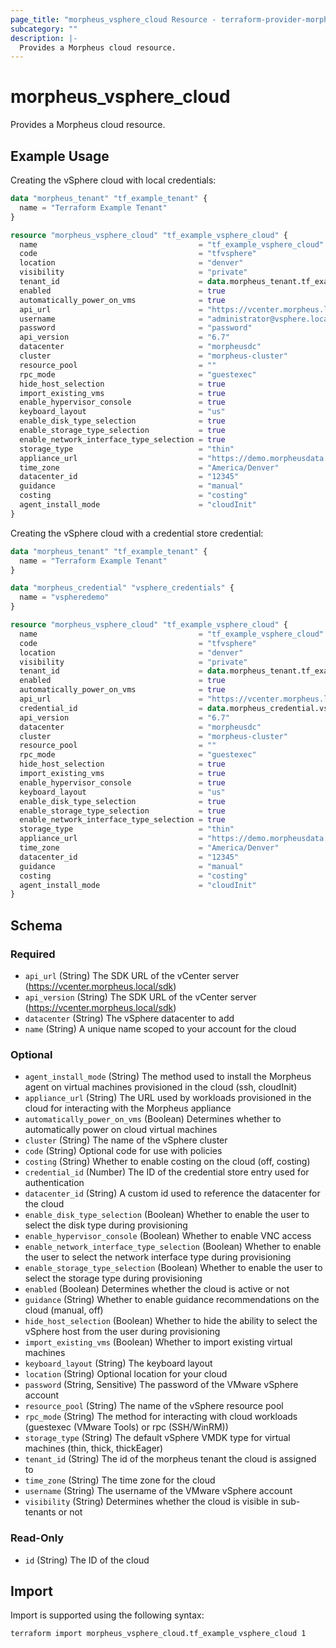 ```yaml
---
page_title: "morpheus_vsphere_cloud Resource - terraform-provider-morpheus"
subcategory: ""
description: |-
  Provides a Morpheus cloud resource.
---
```


# morpheus_vsphere_cloud

Provides a Morpheus cloud resource.

## Example Usage

Creating the vSphere cloud with local credentials:

```terraform
data "morpheus_tenant" "tf_example_tenant" {
  name = "Terraform Example Tenant"
}

resource "morpheus_vsphere_cloud" "tf_example_vsphere_cloud" {
  name                                    = "tf_example_vsphere_cloud"
  code                                    = "tfvsphere"
  location                                = "denver"
  visibility                              = "private"
  tenant_id                               = data.morpheus_tenant.tf_example_tenant.id
  enabled                                 = true
  automatically_power_on_vms              = true
  api_url                                 = "https://vcenter.morpheus.local/sdk"
  username                                = "administrator@vsphere.local"
  password                                = "password"
  api_version                             = "6.7"
  datacenter                              = "morpheusdc"
  cluster                                 = "morpheus-cluster"
  resource_pool                           = ""
  rpc_mode                                = "guestexec"
  hide_host_selection                     = true
  import_existing_vms                     = true
  enable_hypervisor_console               = true
  keyboard_layout                         = "us"
  enable_disk_type_selection              = true
  enable_storage_type_selection           = true
  enable_network_interface_type_selection = true
  storage_type                            = "thin"
  appliance_url                           = "https://demo.morpheusdata.com"
  time_zone                               = "America/Denver"
  datacenter_id                           = "12345"
  guidance                                = "manual"
  costing                                 = "costing"
  agent_install_mode                      = "cloudInit"
}
```

Creating the vSphere cloud with a credential store credential:

```terraform
data "morpheus_tenant" "tf_example_tenant" {
  name = "Terraform Example Tenant"
}

data "morpheus_credential" "vsphere_credentials" {
  name = "vspheredemo"
}

resource "morpheus_vsphere_cloud" "tf_example_vsphere_cloud" {
  name                                    = "tf_example_vsphere_cloud"
  code                                    = "tfvsphere"
  location                                = "denver"
  visibility                              = "private"
  tenant_id                               = data.morpheus_tenant.tf_example_tenant.id
  enabled                                 = true
  automatically_power_on_vms              = true
  api_url                                 = "https://vcenter.morpheus.local/sdk"
  credential_id                           = data.morpheus_credential.vsphere_credentials.id
  api_version                             = "6.7"
  datacenter                              = "morpheusdc"
  cluster                                 = "morpheus-cluster"
  resource_pool                           = ""
  rpc_mode                                = "guestexec"
  hide_host_selection                     = true
  import_existing_vms                     = true
  enable_hypervisor_console               = true
  keyboard_layout                         = "us"
  enable_disk_type_selection              = true
  enable_storage_type_selection           = true
  enable_network_interface_type_selection = true
  storage_type                            = "thin"
  appliance_url                           = "https://demo.morpheusdata.com"
  time_zone                               = "America/Denver"
  datacenter_id                           = "12345"
  guidance                                = "manual"
  costing                                 = "costing"
  agent_install_mode                      = "cloudInit"
}
```

<!-- schema generated by tfplugindocs -->
## Schema

### Required

- `api_url` (String) The SDK URL of the vCenter server (https://vcenter.morpheus.local/sdk)
- `api_version` (String) The SDK URL of the vCenter server (https://vcenter.morpheus.local/sdk)
- `datacenter` (String) The vSphere datacenter to add
- `name` (String) A unique name scoped to your account for the cloud

### Optional

- `agent_install_mode` (String) The method used to install the Morpheus agent on virtual machines provisioned in the cloud (ssh, cloudInit)
- `appliance_url` (String) The URL used by workloads provisioned in the cloud for interacting with the Morpheus appliance
- `automatically_power_on_vms` (Boolean) Determines whether to automatically power on cloud virtual machines
- `cluster` (String) The name of the vSphere cluster
- `code` (String) Optional code for use with policies
- `costing` (String) Whether to enable costing on the cloud (off, costing)
- `credential_id` (Number) The ID of the credential store entry used for authentication
- `datacenter_id` (String) A custom id used to reference the datacenter for the cloud
- `enable_disk_type_selection` (Boolean) Whether to enable the user to select the disk type during provisioning
- `enable_hypervisor_console` (Boolean) Whether to enable VNC access
- `enable_network_interface_type_selection` (Boolean) Whether to enable the user to select the network interface type during provisioning
- `enable_storage_type_selection` (Boolean) Whether to enable the user to select the storage type during provisioning
- `enabled` (Boolean) Determines whether the cloud is active or not
- `guidance` (String) Whether to enable guidance recommendations on the cloud (manual, off)
- `hide_host_selection` (Boolean) Whether to hide the ability to select the vSphere host from the user during provisioning
- `import_existing_vms` (Boolean) Whether to import existing virtual machines
- `keyboard_layout` (String) The keyboard layout
- `location` (String) Optional location for your cloud
- `password` (String, Sensitive) The password of the VMware vSphere account
- `resource_pool` (String) The name of the vSphere resource pool
- `rpc_mode` (String) The method for interacting with cloud workloads (guestexec (VMware Tools) or rpc (SSH/WinRM))
- `storage_type` (String) The default vSphere VMDK type for virtual machines (thin, thick, thickEager)
- `tenant_id` (String) The id of the morpheus tenant the cloud is assigned to
- `time_zone` (String) The time zone for the cloud
- `username` (String) The username of the VMware vSphere account
- `visibility` (String) Determines whether the cloud is visible in sub-tenants or not

### Read-Only

- `id` (String) The ID of the cloud

## Import

Import is supported using the following syntax:

```shell
terraform import morpheus_vsphere_cloud.tf_example_vsphere_cloud 1
```
